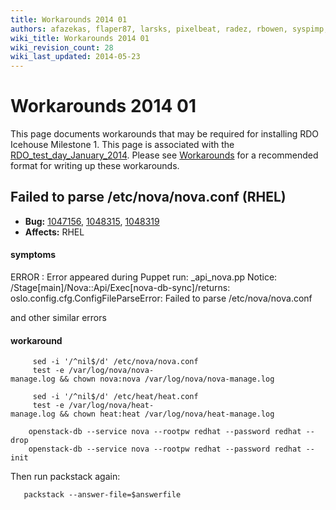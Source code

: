```yaml
---
title: Workarounds 2014 01
authors: afazekas, flaper87, larsks, pixelbeat, radez, rbowen, syspimp, thaha, whayutin
wiki_title: Workarounds 2014 01
wiki_revision_count: 28
wiki_last_updated: 2014-05-23
---
```


# Workarounds 2014 01

This page documents workarounds that may be required for installing RDO Icehouse Milestone 1. This page is associated with the [RDO_test_day_January_2014](RDO_test_day_January_2014). Please see [Workarounds](Workarounds) for a recommended format for writing up these workarounds.

## Failed to parse /etc/nova/nova.conf (RHEL)

*   **Bug:** [1047156](https://bugzilla.redhat.com/show_bug.cgi?id=1047156), [1048315](https://bugzilla.redhat.com/show_bug.cgi?id=1048315), [1048319](https://bugzilla.redhat.com/show_bug.cgi?id=1048319)
*   **Affects:** RHEL

#### symptoms

ERROR : Error appeared during Puppet run: <all-in-one-host>_api_nova.pp Notice: /Stage[main]/Nova::Api/Exec[nova-db-sync]/returns: oslo.config.cfg.ConfigFileParseError: Failed to parse /etc/nova/nova.conf

and other similar errors

#### workaround

         sed -i '/^nil$/d' /etc/nova/nova.conf
         test -e /var/log/nova/nova-manage.log && chown nova:nova /var/log/nova/nova-manage.log

         sed -i '/^nil$/d' /etc/heat/heat.conf
         test -e /var/log/nova/heat-manage.log && chown heat:heat /var/log/nova/heat-manage.log

        openstack-db --service nova --rootpw redhat --password redhat --drop
        openstack-db --service nova --rootpw redhat --password redhat --init

Then run packstack again:

       packstack --answer-file=$answerfile
